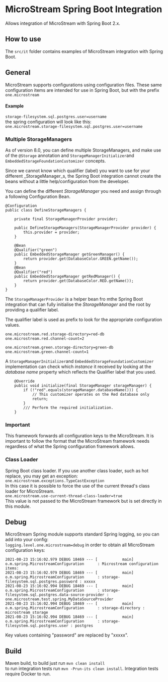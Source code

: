 # MicroStream Spring Boot Integration

Allows integration of MicroStream with Spring Boot 2.x.

## How to use

The `src/it` folder contains examples of MicroStream integration with Spring Boot.

## General

MicroStream supports configurations using configuration files. These same configuration items are intended for use in
Spring Boot, but with the prefix `one.microstream`

#### Example

`storage-filesystem.sql.postgres.user=username`<br>
the spring configuration will look like this:<br>
`one.microstream.storage-filesystem.sql.postgres.user=username`

### Multiple StorageManagers

As of version 8.0, you can define multiple StorageManagers, and make use of the `@Storage` annotation and `StorageManagerInitializer`and `EmbeddedStorageFoundationCustomizer` concepts.

Since we cannot know which qualifier (label) you want to use for your different _StorageManager_s, the Spring Boot integration cannot create the beans without a little help/configuration from the developer.

You can define the different _StorageManager_ you need and assign through a following Configuration Bean.

```
@Configuration
public class DefineStorageManagers {

    private final StorageManagerProvider provider;

    public DefineStorageManagers(StorageManagerProvider provider) {
        this.provider = provider;
    }

    @Bean
    @Qualifier("green")
    public EmbeddedStorageManager getGreenManager() {
        return provider.get(DatabaseColor.GREEN.getName());
    }
    @Bean
    @Qualifier("red")
    public EmbeddedStorageManager getRedManager() {
        return provider.get(DatabaseColor.RED.getName());
    }
}
```
The `StorageManagerProvider` is a helper bean fro mthe Spring Boot integration that can fully initialise the _StorageManager_ and the root by providing a qualifier label.

The qualifier label is used as prefix to look for the appropriate configuration values.

```
one.microstream.red.storage-directory=red-db
one.microstream.red.channel-count=2

one.microstream.green.storage-directory=green-db
one.microstream.green.channel-count=1
```

A `StorageManagerInitializer`and `EmbeddedStorageFoundationCustomizer` implementation can check which _instance_ it received by looking at the _database name_ property which reflects the Qualifier label that you used.

```
    @Override
    public void initialize(final StorageManager storageManager) {
        if (!"red".equals(storageManager.databaseName())) {
            // This customizer operates on the Red database only
            return;
        }
        /// Perform the required initialization.
    }
```

### Important

This framework forwards all configuration keys to the MicroStream. It is important to follow the format that the
MicroStream framework needs regardless of what the Spring configuration framework allows.

### Class Loader

Spring Boot class loader. If you use another class loader, such as hot replace, you may get an exception:
`one.microstream.exceptions.TypeCastException`<br>
In this case it is possible to force the use of the current thread's class loader for MicroStream.<br>
`one.microstream.use-current-thread-class-loader=true` <br>
This value is not passed to the MicroStream framework but is set directly in this module.

## Debug

MicroStream Spring module supports standard Spring logging, so you can add into your config:<br>
`logging.level.one.microstream=debug`
in order to obtain all MicroStream configuration keys:

```
2021-08-23 15:16:02.979 DEBUG 18469 --- [           main] o.m.spring.MicrostreamConfiguration      : Microstream configuration items:
2021-08-23 15:16:02.979 DEBUG 18469 --- [           main] o.m.spring.MicrostreamConfiguration      : storage-filesystem.sql.postgres.password : xxxxx
2021-08-23 15:16:02.994 DEBUG 18469 --- [           main] o.m.spring.MicrostreamConfiguration      : storage-filesystem.sql.postgres.data-source-provider : one.microstream.test.spring.MyDataSourceProvider
2021-08-23 15:16:02.994 DEBUG 18469 --- [           main] o.m.spring.MicrostreamConfiguration      : storage-directory : microstream_storage
2021-08-23 15:16:02.994 DEBUG 18469 --- [           main] o.m.spring.MicrostreamConfiguration      : storage-filesystem.sql.postgres.user : postgres
```

Key values containing "password" are replaced by "xxxxx".

## Build

Maven build, to build just run `mvn clean install`<br>
to run integration tests run `mvn -Prun-its clean install`. Integration tests require Docker to run.

